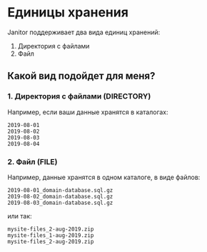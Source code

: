 # Единицы хранения

Janitor поддерживает два вида единиц хранений:

1. Директория с файлами
2. Файл

## Какой вид подойдет для меня?

### 1. Директория с файлами (DIRECTORY)

Например, если ваши данные хранятся в каталогах:

```
2019-08-01
2019-08-02
2019-08-03
2019-08-04
```

### 2. Файл (FILE)

Например, данные хранятся в одном каталоге, в виде файлов: 

```
2019-08-01_domain-database.sql.gz
2019-08-02_domain-database.sql.gz
2019-08-03_domain-database.sql.gz
```

или так:

```
mysite-files_2-aug-2019.zip
mysite-files_1-aug-2019.zip
mysite-files_2-aug-2019.zip
```